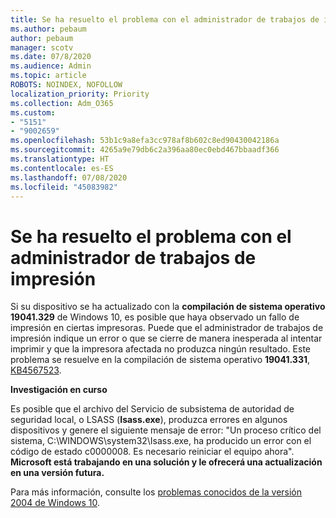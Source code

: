 ```yaml
---
title: Se ha resuelto el problema con el administrador de trabajos de impresión
ms.author: pebaum
author: pebaum
manager: scotv
ms.date: 07/8/2020
ms.audience: Admin
ms.topic: article
ROBOTS: NOINDEX, NOFOLLOW
localization_priority: Priority
ms.collection: Adm_O365
ms.custom:
- "5151"
- "9002659"
ms.openlocfilehash: 53b1c9a8efa3cc978af8b602c8ed90430042186a
ms.sourcegitcommit: 4265a9e79db6c2a396aa80ec0ebd467bbaadf366
ms.translationtype: HT
ms.contentlocale: es-ES
ms.lasthandoff: 07/08/2020
ms.locfileid: "45083982"
---
```

# <a name="print-spooler-issue-is-resolved"></a>Se ha resuelto el problema con el administrador de trabajos de impresión

Si su dispositivo se ha actualizado con la **compilación de sistema operativo 19041.329** de Windows 10, es posible que haya observado un fallo de impresión en ciertas impresoras. Puede que el administrador de trabajos de impresión indique un error o que se cierre de manera inesperada al intentar imprimir y que la impresora afectada no produzca ningún resultado. Este problema se resuelve en la compilación de sistema operativo **19041.331**, [KB4567523](https://support.microsoft.com/help/4567523/windows-10-update-kb4567523).  

**Investigación en curso**

Es posible que el archivo del Servicio de subsistema de autoridad de seguridad local, o LSASS (**Isass.exe**), produzca errores en algunos dispositivos y genere el siguiente mensaje de error: "Un proceso crítico del sistema, C:\WINDOWS\system32\Isass.exe, ha producido un error con el código de estado c0000008. Es necesario reiniciar el equipo ahora".  **Microsoft está trabajando en una solución y le ofrecerá una actualización en una versión futura.**

Para más información, consulte los [problemas conocidos de la versión 2004 de Windows 10](https://docs.microsoft.com/windows/release-information/status-windows-10-2004#442msgdesc).